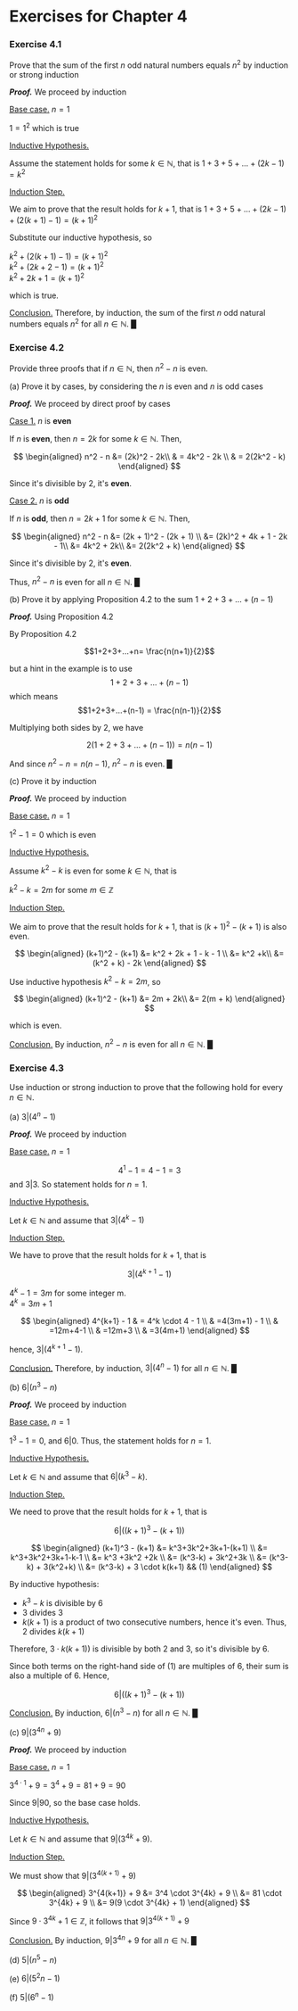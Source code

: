 # Exercises for Chapter 4

### Exercise 4.1
Prove that the sum of the first $n$ odd natural numbers equals $n^2$ by induction or strong induction

_**Proof.**_ We proceed by induction

<ins>Base case.</ins> $n=1$

$1=1^2$ which is true

<ins>Inductive Hypothesis.</ins>

Assume the statement holds for some $k \in \mathbb{N}$, that is
$1+3+5+...+ (2k-1)=k^2$

<ins>Induction Step.</ins>

We aim to prove that the result holds for $k+1$, that is
$1+3+5+...+ (2k-1) + (2(k+1) - 1)=(k+1)^2$

Substitute our inductive hypothesis, so

$k^2 + (2(k+1) - 1) =(k+1)^2$\
$k^2 + (2k + 2 - 1) =(k+1)^2$\
$k^2 + 2k + 1 =(k+1)^2$

which is true.

<ins>Conclusion.</ins> Therefore, by induction, the sum of the first $n$ odd natural numbers equals $n^2$ for all $n \in \mathbb{N}$. ▉

### Exercise 4.2
Provide three proofs that if $n \in \mathbb{N}$, then $n^2 - n$ is even.

(a) Prove it by cases, by considering the $n$ is even and $n$ is odd cases

_**Proof.**_ We proceed by direct proof by cases

<ins>Case 1.</ins> $n$ is **even**

If $n$ is **even**, then $n = 2k$ for some $k \in \mathbb{N}$. Then,

$$
\begin{aligned}
n^2 - n &= (2k)^2 - 2k\\
& = 4k^2 - 2k \\
& = 2(2k^2 - k)
\end{aligned}
$$

Since it's divisible by 2, it's **even**.

<ins>Case 2.</ins> $n$ is **odd**

If $n$ is **odd**, then $n = 2k + 1$ for some $k \in \mathbb{N}$. Then,

$$
\begin{aligned}
n^2 - n &= (2k + 1)^2 - (2k + 1) \\
&= (2k)^2 + 4k + 1 - 2k - 1\\
&= 4k^2 + 2k\\
&= 2(2k^2 + k)
\end{aligned}
$$

Since it's divisible by 2, it's **even**.

Thus, $n^2 - n$ is even for all $n \in \mathbb{N}$. ▉

(b) Prove it by applying Proposition 4.2 to the sum $1+2+3+...+(n-1)$

_**Proof.**_ Using Proposition 4.2

By Proposition 4.2

$$1+2+3+...+n= \frac{n(n+1)}{2}$$

but a hint in the example is to use 
$$1+2+3+...+(n-1)$$ which means
$$1+2+3+...+(n-1) = \frac{n(n-1)}{2}$$

Multiplying both sides by $2$, we have 

$$2(1+2+3+...+(n-1)) = n(n-1)$$

And since $n^2-n = n(n-1)$, $n^2 - n$ is even. ▉

(c) Prove it by induction

_**Proof.**_ We proceed by induction

<ins>Base case.</ins> $n=1$

$1^2-1=0$ which is even

<ins>Inductive Hypothesis.</ins>

Assume $k^2-k$ is even for some $k \in \mathbb{N}$, that is

$k^2 - k = 2m$ for some $m \in \mathbb{Z}$

<ins>Induction Step.</ins>

We aim to prove that the result holds for $k + 1$, that is
$(k+1)^2 - (k+1)$ is also even.

$$
\begin{aligned}
(k+1)^2 - (k+1) &= k^2 + 2k + 1 - k - 1 \\
&= k^2 +k\\
&= (k^2 + k) - 2k
\end{aligned}
$$

Use inductive hypothesis $k^2 - k = 2m$, so

$$
\begin{aligned}
(k+1)^2 - (k+1) &= 2m + 2k\\
&= 2(m + k)
\end{aligned}
$$

which is even.

<ins>Conclusion.</ins> By induction, $n^2 - n$ is even for all $n \in \mathbb{N}$. ▉

### Exercise 4.3
Use induction or strong induction to prove that the following hold for every $n \in \mathbb{N}$.

(a) $3 | (4^n - 1)$

_**Proof.**_ We proceed by induction

<ins>Base case.</ins> $n=1$

$$4^1 - 1 = 4 - 1 = 3$$
and $3|3$. So statement holds for $n=1$.

<ins>Inductive Hypothesis.</ins>

Let $k \in \mathbb{N}$ and assume that $3 | (4^k - 1)$

<ins>Induction Step.</ins>

We have to prove that the result holds for $k+1$, that is

$$3 | (4^{k+1} - 1)$$

$4^k - 1 = 3m$ for some integer m.\
$4^k = 3m + 1$

$$
\begin{aligned}
4^{k+1} - 1 & = 4^k \cdot 4 - 1 \\
& =4(3m+1) - 1 \\
& =12m+4-1 \\
& =12m+3 \\
& =3(4m+1)
\end{aligned}
$$

hence, $3 | (4^{k+1} - 1)$.

<ins>Conclusion.</ins> Therefore, by induction, $3 | (4^n - 1)$ for all $n \in \mathbb{N}$. ▉

(b) $6 | (n^3 - n)$

_**Proof.**_ We proceed by induction

<ins>Base case.</ins> $n=1$

$1^3 - 1 = 0$, and $6|0$. Thus, the statement holds for $n=1$.

<ins>Inductive Hypothesis.</ins>

Let $k \in \mathbb{N}$ and assume that $6 | (k^3 - k)$.

<ins>Induction Step.</ins>

We need to prove that the result holds for $k+1$, that is

$$6 | ((k+1)^3 - (k+1))$$

$$
\begin{aligned}
(k+1)^3 - (k+1) &= k^3+3k^2+3k+1-(k+1) \\
&= k^3+3k^2+3k+1-k-1 \\
&= k^3 +3k^2 +2k \\
&= (k^3-k) + 3k^2+3k \\
&= (k^3-k) + 3(k^2+k) \\
&= (k^3-k) + 3 \cdot k(k+1)  && (1)
\end{aligned}
$$

By inductive hypothesis:
- $k^3-k$ is divisible by $6$
- $3$ divides $3$
- $k(k+1)$ is a product of two consecutive numbers, hence it's even. Thus, $2$ divides $k(k+1)$

Therefore, $3 \cdot k(k+1))$ is divisible by both $2$ and $3$, so it's divisible by $6$.

Since both terms on the right-hand side of (1) are multiples of $6$, their sum is also a multiple of $6$. Hence,

$$6|((k+1)^3 - (k+1))$$

<ins>Conclusion.</ins> By induction, $6 | (n^3 - n)$ for all $n \in \mathbb{N}$. ▉

(c) $9 | (3^{4n} + 9)$

_**Proof.**_ We proceed by induction

<ins>Base case.</ins> $n=1$

$3^{4\cdot1}+9=3^4+9=81+9=90$

Since $9|90$, so the base case holds.

<ins>Inductive Hypothesis.</ins>

Let $k \in \mathbb{N}$ and assume that $9|(3^{4k} +9)$.

<ins>Induction Step.</ins>

We must show that $9|(3^{4(k+1)} + 9)$

$$
\begin{aligned}
3^{4(k+1)} + 9 &= 3^4 \cdot 3^{4k} + 9 \\
&= 81 \cdot 3^{4k} + 9 \\
&= 9(9 \cdot 3^{4k} + 1)
\end{aligned}
$$

Since $9 \cdot 3^{4k} + 1 \in \mathbb{Z}$, it follows that $9|3^{4(k+1)} + 9$

<ins>Conclusion.</ins> By induction, $9|3^{4n} + 9$ for all $n \in \mathbb{N}$. ▉  

(d) $5 | (n^5 - n)$

(e) $6 | (5^2n - 1)$

(f) $5 | (6^n - 1)$

